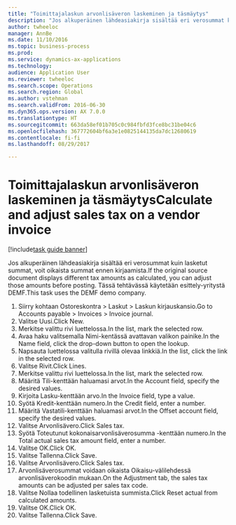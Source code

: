 ```yaml
--- 
title: "Toimittajalaskun arvonlisäveron laskeminen ja täsmäytys"
description: "Jos alkuperäinen lähdeasiakirja sisältää eri verosummat kuin lasketut summat, voit oikaista summat ennen kirjaamista."
author: twheeloc
manager: AnnBe
ms.date: 11/10/2016
ms.topic: business-process
ms.prod: 
ms.service: dynamics-ax-applications
ms.technology: 
audience: Application User
ms.reviewer: twheeloc
ms.search.scope: Operations
ms.search.region: Global
ms.author: vstehman
ms.search.validFrom: 2016-06-30
ms.dyn365.ops.version: AX 7.0.0
ms.translationtype: HT
ms.sourcegitcommit: 663da58ef01b705c0c984fbfd3fce8bc31be04c6
ms.openlocfilehash: 367772604bf6a3e1e0825144135da7dc12680619
ms.contentlocale: fi-fi
ms.lasthandoff: 08/29/2017

---
```

# <a name="calculate-and-adjust-sales-tax-on-a-vendor-invoice"></a><span data-ttu-id="41302-103">Toimittajalaskun arvonlisäveron laskeminen ja täsmäytys</span><span class="sxs-lookup"><span data-stu-id="41302-103">Calculate and adjust sales tax on a vendor invoice</span></span>

[!include[task guide banner](../../includes/task-guide-banner.md)]

<span data-ttu-id="41302-104">Jos alkuperäinen lähdeasiakirja sisältää eri verosummat kuin lasketut summat, voit oikaista summat ennen kirjaamista.</span><span class="sxs-lookup"><span data-stu-id="41302-104">If the original source document displays different tax amounts as calculated, you can adjust those amounts before posting.</span></span> <span data-ttu-id="41302-105">Tässä tehtävässä käytetään esittely-yritystä DEMF.</span><span class="sxs-lookup"><span data-stu-id="41302-105">This task uses the DEMF demo company.</span></span>

1. <span data-ttu-id="41302-106">Siirry kohtaan Ostoreskontra > Laskut > Laskun kirjauskansio.</span><span class="sxs-lookup"><span data-stu-id="41302-106">Go to Accounts payable > Invoices > Invoice journal.</span></span>
2. <span data-ttu-id="41302-107">Valitse Uusi.</span><span class="sxs-lookup"><span data-stu-id="41302-107">Click New.</span></span>
3. <span data-ttu-id="41302-108">Merkitse valittu rivi luettelossa.</span><span class="sxs-lookup"><span data-stu-id="41302-108">In the list, mark the selected row.</span></span>
4. <span data-ttu-id="41302-109">Avaa haku valitsemalla Nimi-kentässä avattavan valikon painike.</span><span class="sxs-lookup"><span data-stu-id="41302-109">In the Name field, click the drop-down button to open the lookup.</span></span>
5. <span data-ttu-id="41302-110">Napsauta luettelossa valitulla rivillä olevaa linkkiä.</span><span class="sxs-lookup"><span data-stu-id="41302-110">In the list, click the link in the selected row.</span></span>
6. <span data-ttu-id="41302-111">Valitse Rivit.</span><span class="sxs-lookup"><span data-stu-id="41302-111">Click Lines.</span></span>
7. <span data-ttu-id="41302-112">Merkitse valittu rivi luettelossa.</span><span class="sxs-lookup"><span data-stu-id="41302-112">In the list, mark the selected row.</span></span>
8. <span data-ttu-id="41302-113">Määritä Tili-kenttään haluamasi arvot.</span><span class="sxs-lookup"><span data-stu-id="41302-113">In the Account field, specify the desired values.</span></span>
9. <span data-ttu-id="41302-114">Kirjoita Lasku-kenttään arvo.</span><span class="sxs-lookup"><span data-stu-id="41302-114">In the Invoice field, type a value.</span></span>
10. <span data-ttu-id="41302-115">Syötä Kredit-kenttään numero.</span><span class="sxs-lookup"><span data-stu-id="41302-115">In the Credit field, enter a number.</span></span>
11. <span data-ttu-id="41302-116">Määritä Vastatili-kenttään haluamasi arvot.</span><span class="sxs-lookup"><span data-stu-id="41302-116">In the Offset account field, specify the desired values.</span></span>
12. <span data-ttu-id="41302-117">Valitse Arvonlisävero.</span><span class="sxs-lookup"><span data-stu-id="41302-117">Click Sales tax.</span></span>
13. <span data-ttu-id="41302-118">Syötä Toteutunut kokonaisarvonlisäverosumma -kenttään numero.</span><span class="sxs-lookup"><span data-stu-id="41302-118">In the Total actual sales tax amount field, enter a number.</span></span>
14. <span data-ttu-id="41302-119">Valitse OK.</span><span class="sxs-lookup"><span data-stu-id="41302-119">Click OK.</span></span>
15. <span data-ttu-id="41302-120">Valitse Tallenna.</span><span class="sxs-lookup"><span data-stu-id="41302-120">Click Save.</span></span>
16. <span data-ttu-id="41302-121">Valitse Arvonlisävero.</span><span class="sxs-lookup"><span data-stu-id="41302-121">Click Sales tax.</span></span>
17. <span data-ttu-id="41302-122">Arvonlisäverosummat voidaan oikaista Oikaisu-välilehdessä arvonlisäverokoodin mukaan.</span><span class="sxs-lookup"><span data-stu-id="41302-122">On the Adjustment tab, the sales tax amounts can be adjusted per sales tax code.</span></span>
18. <span data-ttu-id="41302-123">Valitse Nollaa todellinen lasketuista summista.</span><span class="sxs-lookup"><span data-stu-id="41302-123">Click Reset actual from calculated amounts.</span></span>
19. <span data-ttu-id="41302-124">Valitse OK.</span><span class="sxs-lookup"><span data-stu-id="41302-124">Click OK.</span></span>
20. <span data-ttu-id="41302-125">Valitse Tallenna.</span><span class="sxs-lookup"><span data-stu-id="41302-125">Click Save.</span></span>


